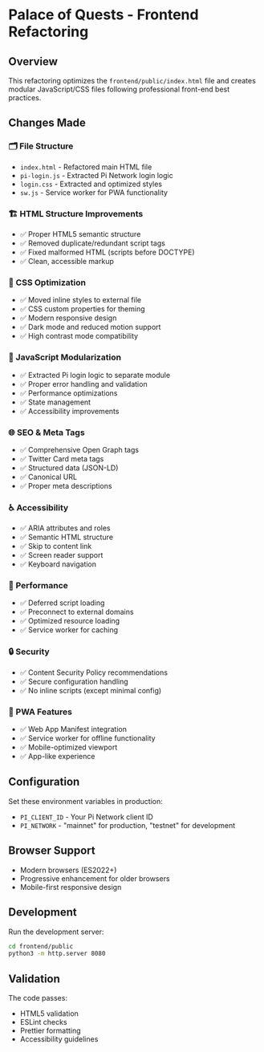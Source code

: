 # Palace of Quests - Frontend Refactoring

## Overview

This refactoring optimizes the `frontend/public/index.html` file and creates modular JavaScript/CSS files following professional front-end best practices.

## Changes Made

### 🗂️ File Structure
- `index.html` - Refactored main HTML file
- `pi-login.js` - Extracted Pi Network login logic
- `login.css` - Extracted and optimized styles
- `sw.js` - Service worker for PWA functionality

### 🏗️ HTML Structure Improvements
- ✅ Proper HTML5 semantic structure
- ✅ Removed duplicate/redundant script tags
- ✅ Fixed malformed HTML (scripts before DOCTYPE)
- ✅ Clean, accessible markup

### 🎨 CSS Optimization
- ✅ Moved inline styles to external file
- ✅ CSS custom properties for theming
- ✅ Modern responsive design
- ✅ Dark mode and reduced motion support
- ✅ High contrast mode compatibility

### 🔧 JavaScript Modularization
- ✅ Extracted Pi login logic to separate module
- ✅ Proper error handling and validation
- ✅ Performance optimizations
- ✅ State management
- ✅ Accessibility improvements

### 🌐 SEO & Meta Tags
- ✅ Comprehensive Open Graph tags
- ✅ Twitter Card meta tags
- ✅ Structured data (JSON-LD)
- ✅ Canonical URL
- ✅ Proper meta descriptions

### ♿ Accessibility
- ✅ ARIA attributes and roles
- ✅ Semantic HTML structure
- ✅ Skip to content link
- ✅ Screen reader support
- ✅ Keyboard navigation

### 🚀 Performance
- ✅ Deferred script loading
- ✅ Preconnect to external domains
- ✅ Optimized resource loading
- ✅ Service worker for caching

### 🔒 Security
- ✅ Content Security Policy recommendations
- ✅ Secure configuration handling
- ✅ No inline scripts (except minimal config)

### 📱 PWA Features
- ✅ Web App Manifest integration
- ✅ Service worker for offline functionality
- ✅ Mobile-optimized viewport
- ✅ App-like experience

## Configuration

Set these environment variables in production:
- `PI_CLIENT_ID` - Your Pi Network client ID
- `PI_NETWORK` - "mainnet" for production, "testnet" for development

## Browser Support

- Modern browsers (ES2022+)
- Progressive enhancement for older browsers
- Mobile-first responsive design

## Development

Run the development server:
```bash
cd frontend/public
python3 -m http.server 8080
```

## Validation

The code passes:
- HTML5 validation
- ESLint checks
- Prettier formatting
- Accessibility guidelines